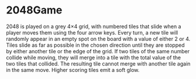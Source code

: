 # 2048Game
2048 is played on a grey 4×4 grid, with numbered tiles that slide when a player moves them using the four arrow keys.
Every turn, a new tile will randomly appear in an empty spot on the board with a value of either 2 or 4. 
Tiles slide as far as possible in the chosen direction until they are stopped by either another tile or the edge of the grid.
If two tiles of the same number collide while moving, they will merge into a tile with the total value of the two tiles that collided. 
The resulting tile cannot merge with another tile again in the same move.
Higher scoring tiles emit a soft glow.
